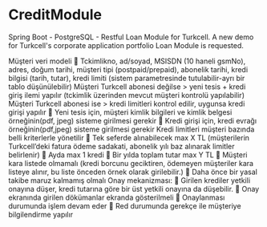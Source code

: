 # CreditModule
Spring Boot - PostgreSQL - Restful
Loan Module for Turkcell. A new demo for Turkcell's corporate application portfolio Loan Module is requested.

Müşteri veri modeli
 Tckimlikno, ad/soyad, MSISDN (10 haneli gsmNo), adres, doğum tarihi, müşteri tipi
(postpaid/prepaid), abonelik tarihi, kredi bilgisi (tarih, tutar), kredi limiti (sistem parametresinde
tutulabilir-ayrı bir tablo düşünülebilir)
Müşteri Turkcell abonesi değilse &gt; yeni tesis + kredi giriş ilemi yapılır (tckimlik üzerinden mevcut
müşteri kontrolü yapılabilir)
Müşteri Turkcell abonesi ise &gt; kredi limitleri kontrol edilir, uygunsa kredi girişi yapılır
 Yeni tesis için, müşteri kimlik bilgileri ve kimlik belgesi örneğinin(pdf, jpeg) sisteme girilmesi
gerekir 
 Kredi girişi için, kredi evrağı örneğinin(pdf,jpeg) sisteme girilmesi gerekir 
Kredi limitleri müşteri bazında belli kriterlerle yönetilir
 Tek seferde alınabilecek max X TL (müşterilerin Turkcell’deki fatura ödeme sadakati, abonelik yılı
baz alınarak limitler belirlenir)
 Ayda max 1 kredi
 Bir yılda toplam tutar max Y TL
 Müşteri kara listede olmamalı (kredi borcunu geciktiren, ödemeyen müşteriler kara listeye alınır,
bu liste önceden örnek olarak girilebilir.)
 Daha önce bir yasal takibe maruz kalmamış olmalı
Onay mekanizması:
 Girilen krediler yetkili onayına düşer, kredi tutarına göre bir üst yetkili onayına da düşebilir.
 Onay ekranında girilen dökümanlar ekranda gösterilmeli 
 Onaylanması durumunda işlem devam eder
 Red durumunda gerekçe ile müşteriye bilgilendirme yapılır
